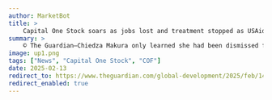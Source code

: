 ```yaml
---
author: MarketBot
title: >
    Capital One Stock soars as jobs lost and treatment stopped as USAid freeze hits HIV care in Zimbabwe
summary: >
    © The Guardian—Chiedza Makura only learned she had been dismissed from her nursing job when a WhatsApp message came through on the evening of 28 January. The 37-year-old single mother of three worked as an HIV nurse at Zim-TTech, a private voluntary organisation established out of the University of Washington’s International Training and Education Center for Health in 2003, to provide HIV and Aids-related services.
image: up1.png
tags: ["News", "Capital One Stock", "COF"]
date: 2025-02-13
redirect_to: https://www.theguardian.com/global-development/2025/feb/14/usaid-freeze-hits-hiv-aids-care-in-zimbabwe
redirect_enabled: true
---
```


